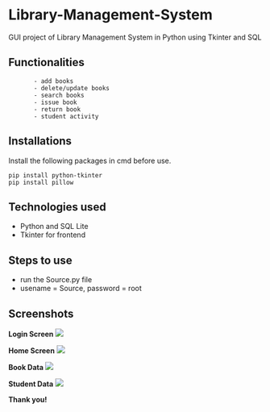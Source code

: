 # Library-Management-System
GUI project of Library Management System in Python using Tkinter and SQL

## Functionalities  
           - add books
           - delete/update books
           - search books
           - issue book
           - return book
           - student activity
         
## Installations
Install the following packages in cmd before use.
```
pip install python-tkinter
pip install pillow
```


## Technologies used 
* Python and SQL Lite
* Tkinter for frontend


## Steps to use

  * run the Source.py file
  * usename = Source, password = root

## Screenshots

**Login Screen**
<img src="https://github.com/Sidduvinaykumar/Library-Management-System-Sql-Lite/blob/9033dc825133127dd1dd3b52edf368e37edca464/screenshots/Login%20page.PNG"/>

**Home Screen**
<img src="https://github.com/Sidduvinaykumar/Library-Management-System-Sql-Lite/blob/9033dc825133127dd1dd3b52edf368e37edca464/screenshots/Lib%20Menu.PNG"/>

**Book Data**
<img src="https://github.com/Sidduvinaykumar/Library-Management-System-Sql-Lite/blob/9033dc825133127dd1dd3b52edf368e37edca464/screenshots/Book%20data%20Lib.PNG"/>

**Student Data**
<img src="https://github.com/Sidduvinaykumar/Library-Management-System-Sql-Lite/blob/9033dc825133127dd1dd3b52edf368e37edca464/screenshots/Student%20data.PNG"/>

****Thank you!****
